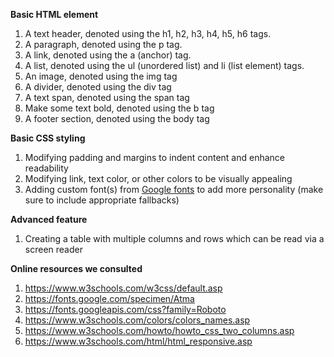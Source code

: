 <b>Basic HTML element</b>

1. A text header, denoted using the h1, h2, h3, h4, h5, h6 tags.
2. A paragraph, denoted using the p tag.
3. A link, denoted using the a (anchor) tag.
4. A list, denoted using the ul (unordered list) and li (list element) tags.
5. An image, denoted using the img tag
6. A divider, denoted using the div tag
7. A text span, denoted using the span tag
8. Make some text bold, denoted using the b tag
9. A footer section, denoted using the body tag

<b>Basic CSS styling</b>

1. Modifying padding and margins to indent content and enhance readability
2. Modifying link, text color, or other colors to be visually appealing
3. Adding custom font(s) from [Google fonts](https://fonts.google.com/) to add more personality (make sure to include appropriate fallbacks)

<b>Advanced feature</b>

1. Creating a table with multiple columns and rows which can be read via a screen reader

<b>Online resources we consulted</b>

1. https://www.w3schools.com/w3css/default.asp 
2. https://fonts.google.com/specimen/Atma 
3. https://fonts.googleapis.com/css?family=Roboto
4. https://www.w3schools.com/colors/colors_names.asp 
5. https://www.w3schools.com/howto/howto_css_two_columns.asp
6. https://www.w3schools.com/html/html_responsive.asp 

